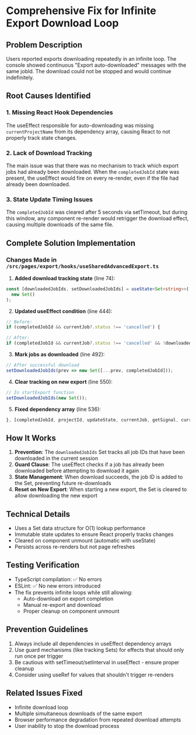 # Comprehensive Fix for Infinite Export Download Loop

## Problem Description

Users reported exports downloading repeatedly in an infinite loop. The console showed continuous "Export auto-downloaded" messages with the same jobId. The download could not be stopped and would continue indefinitely.

## Root Causes Identified

### 1. Missing React Hook Dependencies

The useEffect responsible for auto-downloading was missing `currentProjectName` from its dependency array, causing React to not properly track state changes.

### 2. Lack of Download Tracking

The main issue was that there was no mechanism to track which export jobs had already been downloaded. When the `completedJobId` state was present, the useEffect would fire on every re-render, even if the file had already been downloaded.

### 3. State Update Timing Issues

The `completedJobId` was cleared after 5 seconds via setTimeout, but during this window, any component re-render would retrigger the download effect, causing multiple downloads of the same file.

## Complete Solution Implementation

### Changes Made in `/src/pages/export/hooks/useSharedAdvancedExport.ts`

1. **Added download tracking state** (line 74):

```typescript
const [downloadedJobIds, setDownloadedJobIds] = useState<Set<string>>(
  new Set()
);
```

2. **Updated useEffect condition** (line 444):

```typescript
// Before:
if (completedJobId && currentJob?.status !== 'cancelled') {

// After:
if (completedJobId && currentJob?.status !== 'cancelled' && !downloadedJobIds.has(completedJobId)) {
```

3. **Mark jobs as downloaded** (line 492):

```typescript
// After successful download
setDownloadedJobIds(prev => new Set([...prev, completedJobId]));
```

4. **Clear tracking on new export** (line 550):

```typescript
// In startExport function
setDownloadedJobIds(new Set());
```

5. **Fixed dependency array** (line 536):

```typescript
}, [completedJobId, projectId, updateState, currentJob, getSignal, currentProjectName, downloadedJobIds]);
```

## How It Works

1. **Prevention**: The `downloadedJobIds` Set tracks all job IDs that have been downloaded in the current session
2. **Guard Clause**: The useEffect checks if a job has already been downloaded before attempting to download it again
3. **State Management**: When download succeeds, the job ID is added to the Set, preventing future re-downloads
4. **Reset on New Export**: When starting a new export, the Set is cleared to allow downloading the new export

## Technical Details

- Uses a Set data structure for O(1) lookup performance
- Immutable state updates to ensure React properly tracks changes
- Cleared on component unmount (automatic with useState)
- Persists across re-renders but not page refreshes

## Testing Verification

- TypeScript compilation: ✅ No errors
- ESLint: ✅ No new errors introduced
- The fix prevents infinite loops while still allowing:
  - Auto-download on export completion
  - Manual re-export and download
  - Proper cleanup on component unmount

## Prevention Guidelines

1. Always include all dependencies in useEffect dependency arrays
2. Use guard mechanisms (like tracking Sets) for effects that should only run once per trigger
3. Be cautious with setTimeout/setInterval in useEffect - ensure proper cleanup
4. Consider using useRef for values that shouldn't trigger re-renders

## Related Issues Fixed

- Infinite download loop
- Multiple simultaneous downloads of the same export
- Browser performance degradation from repeated download attempts
- User inability to stop the download process

